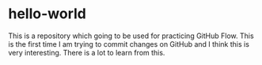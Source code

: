 # hello-world
This is a repository which going to be used for practicing GitHub Flow.
This is the first time I am trying to commit changes on GitHub and I think this is very interesting.
There is a lot to learn from this.
